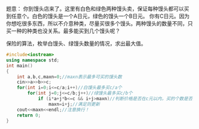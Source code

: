 题意：
你到馒头店来了。这里有白色和绿色两种馒头卖，保证每种馒头都可以买到任意个。白色的馒头是一个A日元，绿色的馒头一个B日元。
你有C日元。因为你想吃很多东西，所以不介意种类，尽量买很多个馒头。两种馒头的数量不同，只买一种的种类也没关系。最多能买到几个馒头呢？

保险的算法，枚举白馒头、绿馒头数量的情况，求出最大值。
```cpp
#include<iostream>
using namespace std;
int main()
{
    int a,b,c,maxn=0;//maxn表示最多可买的馒头数
    cin>>a>>b>>c;
    for(int i=0;i<=c/a;i++)//白馒头最多买c/a个
        for(int j=0;j<=c/b;j++)//绿馒头最多买c/b个
            if (i*a+j*b<=c && i+j>maxn)//判断价格是否在c元以内，买的个数是否大于当前的maxn
                maxn=i+j;//满足则更新
    cout<<maxn<<endl;//注意换行！
    return 0;
}
```